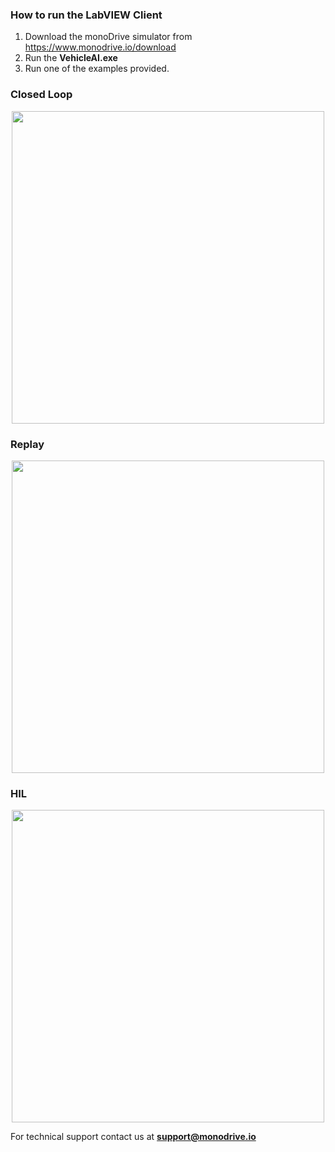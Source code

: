 ### How to run the LabVIEW Client

1. Download the monoDrive simulator from https://www.monodrive.io/download
2. Run the **VehicleAI.exe**
3. Run one of the examples provided.

### Closed Loop

<p align="center">
<img src="https://github.com/monoDriveIO/client/raw/master/docs/LV_client/closed_loop_FP.jpg" 
width="500"  />
</p>

### Replay

<p align="center">
<img src="https://github.com/monoDriveIO/client/raw/master/docs/LV_client/reply_FP.jpg" 
width="500"  />
</p>

### HIL

<p align="center">
<img src="https://github.com/monoDriveIO/client/raw/master/docs/LV_client/hil_FP.jpg" 
width="500"  />
</p>

For technical support contact us at <b>support@monodrive.io</b>
